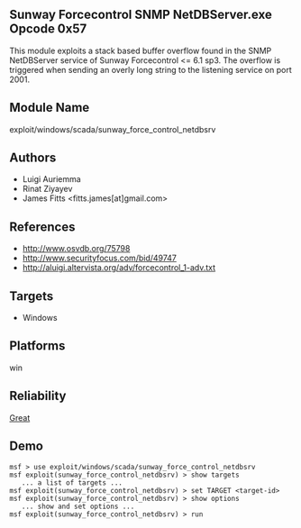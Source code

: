 ## Sunway Forcecontrol SNMP NetDBServer.exe Opcode 0x57

This module exploits a stack based buffer overflow found in 
the SNMP NetDBServer service of Sunway Forcecontrol <= 6.1 
sp3. The overflow is triggered when sending an overly long 
string to the listening service on port 2001.


## Module Name
exploit/windows/scada/sunway_force_control_netdbsrv

## Authors
* Luigi Auriemma
* Rinat Ziyayev
* James Fitts <fitts.james[at]gmail.com>


## References
* http://www.osvdb.org/75798
* http://www.securityfocus.com/bid/49747
* http://aluigi.altervista.org/adv/forcecontrol_1-adv.txt



## Targets
* Windows


## Platforms
win

## Reliability
[Great](https://github.com/rapid7/metasploit-framework/wiki/Exploit-Ranking)

## Demo

```
msf > use exploit/windows/scada/sunway_force_control_netdbsrv
msf exploit(sunway_force_control_netdbsrv) > show targets
   ... a list of targets ...
msf exploit(sunway_force_control_netdbsrv) > set TARGET <target-id>
msf exploit(sunway_force_control_netdbsrv) > show options
   ... show and set options ...
msf exploit(sunway_force_control_netdbsrv) > run
```
    
    